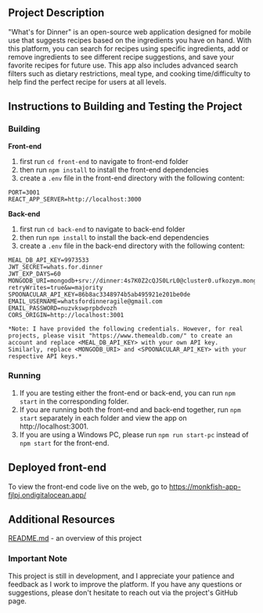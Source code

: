 ## Project Description

"What's for Dinner" is an open-source web application designed for mobile use that suggests recipes based on the ingredients you have on hand. With this platform, you can search for recipes using specific ingredients, add or remove ingredients to see different recipe suggestions, and save your favorite recipes for future use. This app also includes advanced search filters such as dietary restrictions, meal type, and cooking time/difficulty to help find the perfect recipe for users at all levels.

## Instructions to Building and Testing the Project

### Building

**Front-end**

1. first run `cd front-end` to navigate to front-end folder
2. then run `npm install` to install the front-end dependencies
3. create a `.env` file in the front-end directory with the following content:
```
PORT=3001
REACT_APP_SERVER=http://localhost:3000
```

**Back-end**
1. first run `cd back-end` to navigate to back-end folder
2. then run `npm install` to install the back-end dependencies
3. create a `.env` file in the back-end directory with the following content:
```
MEAL_DB_API_KEY=9973533
JWT_SECRET=whats.for.dinner
JWT_EXP_DAYS=60
MONGODB_URI=mongodb+srv://dinner:4s7K0Z2cQJS0LrL0@cluster0.ufkozym.mongodb.net/test?retryWrites=true&w=majority
SPOONACULAR_API_KEY=86b8ac3348974b5ab495921e201be0de
EMAIL_USERNAME=whatsfordinneragile@gmail.com
EMAIL_PASSWORD=nuzvkswprpbdvozh
CORS_ORIGIN=http://localhost:3001
```
    *Note: I have provided the following credentials. However, for real projects, please visit "https://www.themealdb.com/" to create an account and replace <MEAL_DB_API_KEY> with your own API key. Similarly, replace <MONGODB_URI> and <SPOONACULAR_API_KEY> with your respective API keys.*

### Running
1. If you are testing either the front-end or back-end, you can run `npm start` in the corresponding folder.
2. If you are running both the front-end and back-end together, run `npm start` separately in each folder and view the app on http://localhost:3001.
3. If you are using a Windows PC, please run `npm run start-pc` instead of `npm start` for the front-end.

## Deployed front-end
To view the front-end code live on the web, go to https://monkfish-app-fjlpj.ondigitalocean.app/


## Additional Resources

[README.md](https://github.com/agiledev-students-spring-2023/final-project-what-s-for-dinner/blob/master/README.md) - an overview of this project<br>

### Important Note

This project is still in development, and I appreciate your patience and feedback as I work to improve the platform. If you have any questions or suggestions, please don't hesitate to reach out via the project's GitHub page.
